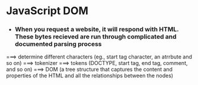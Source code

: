 # **JavaScript DOM**


- ### When you request a website, it will respond with HTML. These bytes recieved are run through complicated and documented parsing process
===> determine different characters (eg., start tag character, an atrrbute and so on) ===> tokenizer ===> tokens (DOCTYPE, start tag, end tag, comment, and so on) ===> DOM (a tree structure that captures the content and properties of the HTML and all the relationships between the nodes)
